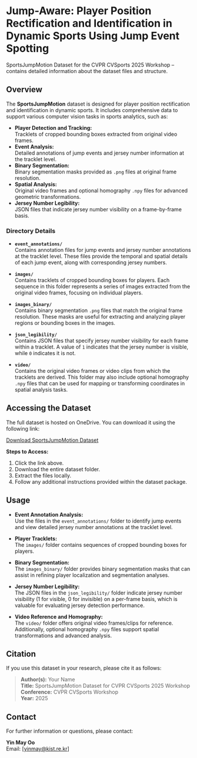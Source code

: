 # Jump-Aware: Player Position Rectification and Identification in Dynamic Sports Using Jump Event Spotting 

SportsJumpMotion Dataset for the CVPR CVSports 2025 Workshop – contains detailed information about the dataset files and structure.

## Overview

The **SportsJumpMotion** dataset is designed for player position rectification and identification in dynamic sports. It includes comprehensive data to support various computer vision tasks in sports analytics, such as:

- **Player Detection and Tracking:**  
  Tracklets of cropped bounding boxes extracted from original video frames.
- **Event Analysis:**  
  Detailed annotations of jump events and jersey number information at the tracklet level.
- **Binary Segmentation:**  
  Binary segmentation masks provided as `.png` files at original frame resolution.
- **Spatial Analysis:**  
  Original video frames and optional homography `.npy` files for advanced geometric transformations.
- **Jersey Number Legibility:**  
  JSON files that indicate jersey number visibility on a frame-by-frame basis.

### Directory Details

- **`event_annotations/`**  
  Contains annotation files for jump events and jersey number annotations at the tracklet level. These files provide the temporal and spatial details of each jump event, along with corresponding jersey numbers.

- **`images/`**  
  Contains tracklets of cropped bounding boxes for players. Each sequence in this folder represents a series of images extracted from the original video frames, focusing on individual players.

- **`images_binary/`**  
  Contains binary segmentation `.png` files that match the original frame resolution. These masks are useful for extracting and analyzing player regions or bounding boxes in the images.

- **`json_legibility/`**  
  Contains JSON files that specify jersey number visibility for each frame within a tracklet. A value of `1` indicates that the jersey number is visible, while `0` indicates it is not.

- **`video/`**  
  Contains the original video frames or video clips from which the tracklets are derived. This folder may also include optional homography `.npy` files that can be used for mapping or transforming coordinates in spatial analysis tasks.

## Accessing the Dataset

The full dataset is hosted on OneDrive. You can download it using the following link:

[Download SportsJumpMotion Dataset](https://o365ust-my.sharepoint.com/:u:/g/personal/yinmay_office_ust_ac_kr/EVKOOgwTsuVOk2bYfvvNBr8BydMN45JV0ETHTFTJ8fToEA?e=vg1tPj)

**Steps to Access:**
1. Click the link above.
2. Download the entire dataset folder.
3. Extract the files locally.
4. Follow any additional instructions provided within the dataset package.

## Usage

- **Event Annotation Analysis:**  
  Use the files in the `event_annotations/` folder to identify jump events and view detailed jersey number annotations at the tracklet level.

- **Player Tracklets:**  
  The `images/` folder contains sequences of cropped bounding boxes for players.

- **Binary Segmentation:**  
  The `images_binary/` folder provides binary segmentation masks that can assist in refining player localization and segmentation analyses.

- **Jersey Number Legibility:**  
  The JSON files in the `json_legibility/` folder indicate jersey number visibility (1 for visible, 0 for invisible) on a per-frame basis, which is valuable for evaluating jersey detection performance.

- **Video Reference and Homography:**  
  The `video/` folder offers original video frames/clips for reference. Additionally, optional homography `.npy` files support spatial transformations and advanced analysis.

## Citation

If you use this dataset in your research, please cite it as follows:

> **Author(s):** Your Name  
> **Title:** SportsJumpMotion Dataset for CVPR CVSports 2025 Workshop  
> **Conference:** CVPR CVSports Workshop  
> **Year:** 2025

## Contact

For further information or questions, please contact:

**Yin May Oo**  
Email: [yinmay@kist.re.kr]
